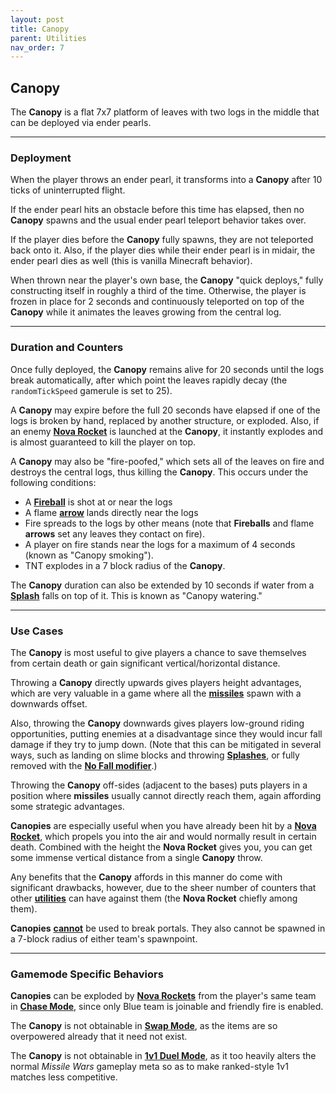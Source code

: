```yaml
---
layout: post
title: Canopy
parent: Utilities
nav_order: 7
---
```

**Canopy**
---

The **Canopy** is a flat 7x7 platform of leaves with two logs in the middle that can be deployed via ender pearls.

---
### Deployment
When the player throws an ender pearl, it transforms into a **Canopy** after 10 ticks of uninterrupted flight.

If the ender pearl hits an obstacle before this time has elapsed, then no **Canopy** spawns and the usual ender pearl teleport behavior takes over.

If the player dies before the **Canopy** fully spawns, they are not teleported back onto it. Also, if the player dies while their ender pearl is in midair, the ender pearl dies as well (this is vanilla Minecraft behavior).

When thrown near the player's own base, the **Canopy** "quick deploys," fully constructing itself in roughly a third of the time. Otherwise, the player is frozen in place for 2 seconds and continuously teleported on top of the **Canopy** while it animates the leaves growing from the central log.

---
### Duration and Counters
Once fully deployed, the **Canopy** remains alive for 20 seconds until the logs break automatically, after which point the leaves rapidly decay (the `randomTickSpeed` gamerule is set to 25).

A **Canopy** may expire before the full 20 seconds have elapsed if one of the logs is broken by hand, replaced by another structure, or exploded. Also, if an enemy **[Nova Rocket](https://zeroniaserver.github.io/RocketRidersWiki/utilities/nova_rocket)** is launched at the **Canopy**, it instantly explodes and is almost guaranteed to kill the player on top.

A **Canopy** may also be "fire-poofed," which sets all of the leaves on fire and destroys the central logs, thus killing the **Canopy**. This occurs under the following conditions:
- A **[Fireball](https://zeroniaserver.github.io/RocketRidersWiki/utilities/fireball)** is shot at or near the logs
- A flame **[arrow](https://zeroniaserver.github.io/RocketRidersWiki/utilities/arrows)** lands directly near the logs
- Fire spreads to the logs by other means (note that **Fireballs** and flame **arrows** set any leaves they contact on fire).
- A player on fire stands near the logs for a maximum of 4 seconds (known as "Canopy smoking").
- TNT explodes in a 7 block radius of the **Canopy**.

The **Canopy** duration can also be extended by 10 seconds if water from a **[Splash](https://zeroniaserver.github.io/RocketRidersWiki/utilities/splash)** falls on top of it. This is known as "Canopy watering."

---
### Use Cases

The **Canopy** is most useful to give players a chance to save themselves from certain death or gain significant vertical/horizontal distance.

Throwing a **Canopy** directly upwards gives players height advantages, which are very valuable in a game where all the **[missiles](https://zeroniaserver.github.io/RocketRidersWiki/missiles)** spawn with a downwards offset.

Also, throwing the **Canopy** downwards gives players low-ground riding opportunities, putting enemies at a disadvantage since they would incur fall damage if they try to jump down. (Note that this can be mitigated in several ways, such as landing on slime blocks and throwing **[Splashes](https://zeroniaserver.github.io/RocketRidersWiki/utilities/splash)**, or fully removed with the **[No Fall modifier](https://zeroniaserver.github.io/RocketRidersWiki/modification_room/modifiers#no-fall)**.)

Throwing the **Canopy** off-sides (adjacent to the bases) puts players in a position where **missiles** usually cannot directly reach them, again affording some strategic advantages.

**Canopies** are especially useful when you have already been hit by a **[Nova Rocket](https://zeroniaserver.github.io/RocketRidersWiki/utilities/nova_rocket)**, which propels you into the air and would normally result in certain death. Combined with the height the **Nova Rocket** gives you, you can get some immense vertical distance from a single **Canopy** throw.

Any benefits that the **Canopy** affords in this manner do come with significant drawbacks, however, due to the sheer number of counters that other **[utilities](https://zeroniaserver.github.io/RocketRidersWiki/utilities/)** can have against them (the **Nova Rocket** chiefly among them).

**Canopies** <ins>**cannot**</ins> be used to break portals. They also cannot be spawned in a 7-block radius of either team's spawnpoint.

---
### Gamemode Specific Behaviors

**Canopies** can be exploded by **[Nova Rockets](https://zeroniaserver.github.io/RocketRidersWiki/utilities/nova_rocket)** from the player's same team in **[Chase Mode](https://zeroniaserver.github.io/RocketRidersWiki/gamemodes/chase)**, since only Blue team is joinable and friendly fire is enabled.

The **Canopy** is not obtainable in **[Swap Mode](https://zeroniaserver.github.io/RocketRidersWiki/gamemodes/swap)**, as the items are so overpowered already that it need not exist.

The **Canopy** is not obtainable in **[1v1 Duel Mode](https://zeroniaserver.github.io/RocketRidersWiki/gamemodes/duel)**, as it too heavily alters the normal *Missile Wars* gameplay meta so as to make ranked-style 1v1 matches less competitive.